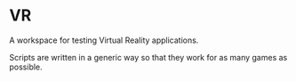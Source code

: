 # VR
A workspace for testing Virtual Reality applications. 

Scripts are written in a generic way so that they work for as many games as possible.
